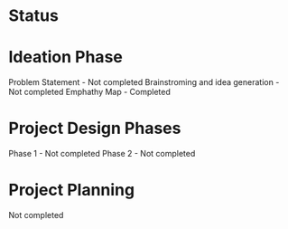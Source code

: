# Status 

# Ideation Phase
 Problem Statement - Not completed
 Brainstroming and idea generation - Not completed
 Emphathy Map - Completed
 
# Project Design Phases
Phase 1 - Not completed
Phase 2 - Not completed

# Project Planning
Not completed
